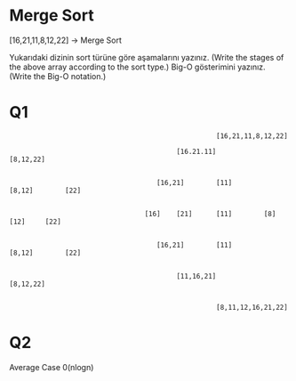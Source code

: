 # Merge Sort

[16,21,11,8,12,22] -> Merge Sort

Yukarıdaki dizinin sort türüne göre aşamalarını yazınız. (Write the stages of the above array according to the sort type.)
Big-O gösterimini yazınız. (Write the Big-O notation.)

# Q1


                                                        [16,21,11,8,12,22]
          
                                              [16.21.11]                  [8,12,22]
                                  
                                  
                                         [16,21]        [11]           [8,12]        [22]
                        
                        
                                      [16]    [21]      [11]        [8]     [12]     [22]
                      
                      
                                         [16,21]        [11]           [8,12]        [22]
                      
                      
                                              [11,16,21]                  [8,12,22]
                                              
                                              
                                                        [8,11,12,16,21,22]
                                                        
                                                        
# Q2

Average Case 0(nlogn)

